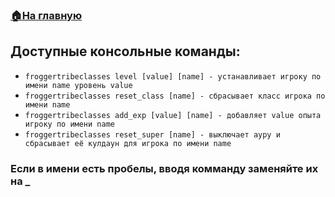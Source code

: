 ###  [🏠На главную](https://github.com/FroggerHH/Frogger-Tribe-Classes-WIKI)

## Доступные консольные команды:
* ```froggertribeclasses level [value] [name] - устанавливает игроку по имени name уровень value```
* ```froggertribeclasses reset_class [name] - сбрасывает класс игрока по имени name```
* ```froggertribeclasses add_exp [value] [name] - добавляет value опыта игроку по имени name```
* ```froggertribeclasses reset_super [name] - выключает ауру и сбрасывает её кулдаун для игрока по имени name```

### Если в имени есть пробелы, вводя комманду заменяйте их на _
